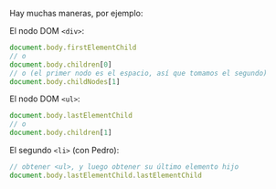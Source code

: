 Hay muchas maneras, por ejemplo:


El nodo DOM `<div>`:

```js
document.body.firstElementChild
// o
document.body.children[0]
// o (el primer nodo es el espacio, así que tomamos el segundo)
document.body.childNodes[1]
```

El nodo DOM `<ul>`:

```js
document.body.lastElementChild
// o
document.body.children[1]
```

El segundo `<li>` (con Pedro):

```js
// obtener <ul>, y luego obtener su último elemento hijo
document.body.lastElementChild.lastElementChild
```
